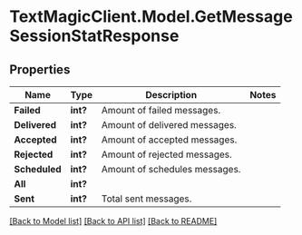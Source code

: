 # TextMagicClient.Model.GetMessageSessionStatResponse
## Properties

Name | Type | Description | Notes
------------ | ------------- | ------------- | -------------
**Failed** | **int?** | Amount of failed messages. | 
**Delivered** | **int?** | Amount of delivered messages. | 
**Accepted** | **int?** | Amount of accepted messages. | 
**Rejected** | **int?** | Amount of rejected messages. | 
**Scheduled** | **int?** | Amount of schedules messages. | 
**All** | **int?** |  | 
**Sent** | **int?** | Total sent messages. | 

[[Back to Model list]](../README.md#documentation-for-models) [[Back to API list]](../README.md#documentation-for-api-endpoints) [[Back to README]](../README.md)

